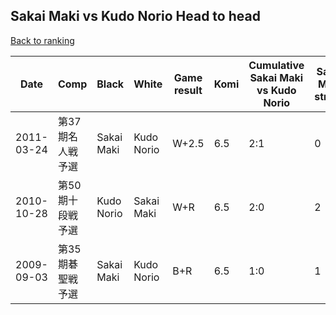 ## Sakai Maki vs Kudo Norio Head to head

[Back to ranking](../../index.md)




| **Date** | **Comp** | **Black** | **White** | **Game result** | **Komi** | **Cumulative Sakai Maki vs Kudo Norio** | **Sakai Maki streak** | **Kudo Norio streak** | 
| --- | --- | --- | --- | --- | --- | --- | --- | --- |
| 2011-03-24 | 第37期名人戦予選 | Sakai Maki | Kudo Norio | W+2.5 | 6.5 | 2:1 | 0 | 1 | 
| 2010-10-28 | 第50期十段戦予選 | Kudo Norio | Sakai Maki | W+R | 6.5 | 2:0 | 2 | 0 | 
| 2009-09-03 | 第35期碁聖戦予選 | Sakai Maki | Kudo Norio | B+R | 6.5 | 1:0 | 1 | 0 |




